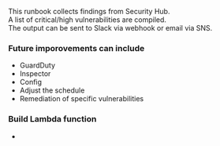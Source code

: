 This runbook collects findings from Security Hub.\
A list of critical/high vulnerabilities are compiled.\
The output can be sent to Slack via webhook or email via SNS.

### Future imporovements can include
- GuardDuty
- Inspector
- Config
- Adjust the schedule
- Remediation of specific vulnerabilities


### Build Lambda function
- 
